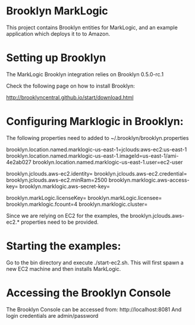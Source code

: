 Brooklyn MarkLogic
==================

This project contains Brooklyn entities for MarkLogic, and an example application which deploys it to to Amazon.

Setting up Brooklyn
==================

The MarkLogic Brooklyn integration relies on Brooklyn 0.5.0-rc.1

Check the following page on how to install Brooklyn:

http://brooklyncentral.github.io/start/download.html


Configuring Marklogic in Brooklyn:
==================

The following properties need to added to ~/.brooklyn/brooklyn.properties

brooklyn.location.named.marklogic-us-east-1=jclouds:aws-ec2:us-east-1
brooklyn.location.named.marklogic-us-east-1.imageId=us-east-1/ami-4e2ab027
brooklyn.location.named.marklogic-us-east-1.user=ec2-user

brooklyn.jclouds.aws-ec2.identity=<your amazon identity>
brooklyn.jclouds.aws-ec2.credential=<your amazon credentials>
brooklyn.jclouds.aws-ec2.minRam=2500
brooklyn.marklogic.aws-access-key=<your amazon identity>
brooklyn.marklogic.aws-secret-key=<your amazon credentials>

brooklyn.markLogic.licenseKey=<your marklogic license key>
brooklyn.markLogic.licensee=<your marklogic licensee name>
brooklyn.marklogic.fcount=4
brooklyn.marklogic.cluster=<clustername>

Since we are relying on EC2 for the examples, the brooklyn.jclouds.aws-ec2.* properties need to be provided.

Starting the examples:
==================

Go to the bin directory and execute ./start-ec2.sh. This will first spawn a new EC2 machine and then installs MarkLogic.

Accessing the Brooklyn Console
==================

The Brooklyn Console can be accessed from:
http://localhost:8081
And login credentials are admin/password